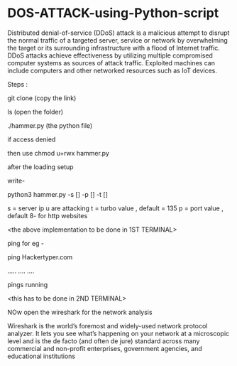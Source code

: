 # DOS-ATTACK-using-Python-script
Distributed denial-of-service (DDoS) attack is a malicious attempt to disrupt the normal traffic of a targeted server, service or network by overwhelming the target or its surrounding infrastructure with a flood of Internet traffic.  DDoS attacks achieve effectiveness by utilizing multiple compromised computer systems as sources of attack traffic. Exploited machines can include computers and other networked resources such as IoT devices.

Steps :

git clone (copy the link)

ls (open the folder)

./hammer.py (the python file)

if access denied

then use chmod u+rwx hammer.py

after the loading setup 

write- 

python3 hammer.py -s []  -p [] -t []  

s = server ip u are attacking 
t = turbo value , default = 135
p = port value , default 8- for http websites

<the above implementation to be done in 1ST TERMINAL>

ping <website name> for eg -

ping Hackertyper.com

.....
....
....

pings running

<this has to be done in 2ND TERMINAL>


NOw open the wireshark for the network analysis

Wireshark is the world’s foremost and widely-used network protocol analyzer. 
It lets you see what’s happening on your network at a microscopic level and is the de facto (and often de jure)
standard across many commercial and non-profit enterprises, government agencies, and educational institutions
